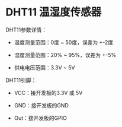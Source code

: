# DHT11 温湿度传感器

DHT11参数详情：

- 温度测量范围：0度 ~ 50度，误差为 +-2度

- 湿度测量范围：20% ~ 95%，误差为 +-5%

- 供电电压范围：3.3V ~ 5V

DHT11引脚：

- VCC：接开发板的3.3V 或 5V

- GND：接开发板的GND

- Out：接开发板的GPIO

